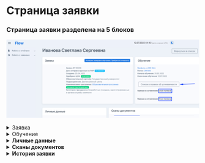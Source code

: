 # Страница заявки

### **Страница заявки разделена на 5 блоков**

![](<../.gitbook/assets/image (9).png>)

<details>

<summary>Заявка</summary>

### Информация о текущей  заявке гражданина

**Номер заявки**&#x20;

**Дата отправки данных на РвР** - все заявки синхронизируется с РвР

**Создано** - дата подачи заявки гражданином&#x20;

**Одобрена ЦЗН** - дата одобрения заявки в  ЦЗН

**Образовательный партнёр** - образовательная организация, куда была подана заявка

**Подразделение** - название подразделения в системе Odin, в котором проводится образовательная программа.

**Наименование программы**  образовательная  программа в системе Odin, на которую была подана заявка.  \
**Основной | Для безработных** -тип договора для данной программы

**Категория гражданина** - категория, по которой была подана заявка на участие.

</details>

<details>

<summary>Обучение</summary>

### **Обучение**

**Профиль в LMS Odin** - ссылка на профиль в Odin, переход доступен только зарегистрированным на платформе сотрудникам.

**Поток** - название потока в Odin

**Начало обучения** - дата старта обучения на платформе Odin

**Окончание обучения** - дата окончания обучения на платформе Odin

**Список справок об успеваемости/посещаемости** - справки генерируются на основании данных из  Odin**.** Далее образовательная организация подписывает их и загружает подписанный скан.&#x20;

**Приказ на зачисление**

299 до от 18.04.2022 - ссылка для скачивания приказа

**Приказ на отчисление**

230 до от 25.06.2022  - ссылка для скачивания приказа

</details>

<details>

<summary><strong>Личные данные</strong></summary>

**Идентификатор гражданина**

**СНИЛС**

**ИНН**

**День рождения**

**Данные паспорта**

**Адрес регистрации**

**Почтовый адрес**

\_\_\_\_\_\_\_\_\_\_\_\_\_\_\_\_\_\_\_\_\_\_\_\_\_\_\_\_\_\_\_\_\_\_\_\_\_\_\_\_\_\_\_\_\_\_\_\_\_\_\_\_\_\_\_\_\_\_\_\_\_\_\_\_\_\_\_\_\_\_\_\_

**Образование**

**Данные диплома**

\_\_\_\_\_\_\_\_\_\_\_\_\_\_\_\_\_\_\_\_\_\_\_\_\_\_\_\_\_\_\_\_\_\_\_\_\_\_\_\_\_\_\_\_\_\_\_\_\_\_\_\_\_\_\_\_\_\_\_\_\_\_\_\_\_\_\_\_\_\_\_\_\_

**Телефон**

**Дополнительный телефон**

**Email**

**Дополнительный email**

</details>

<details>

<summary><strong>Сканы документов</strong></summary>

### **Сканы документов**

****\
**Копия паспорта**

**Диплом/справка с места учебы/документ об образовании**

**Документы о смене фамилии (при наличии)**&#x20;

**Заявление**

**Договор**

**Согласие на обработку персональных данных**

**Согласие за изменение сроков обучения (при наличии)**&#x20;

**Заявление на отчисление (при наличии)**&#x20;

</details>

<details>

<summary><strong>История заявки</strong></summary>

Информация об этапах заявки с комментариями проверяющих.

</details>
